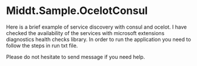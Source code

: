 # Middt.Sample.OcelotConsul
Here is a brief example of service discovery with consul and ocelot. 
I have checked the availability of the services with microsoft extensions diagnostics health checks library. 
In order to run the application you need to follow the steps in run txt file. 

Please do not hesitate to send message if you need help.
